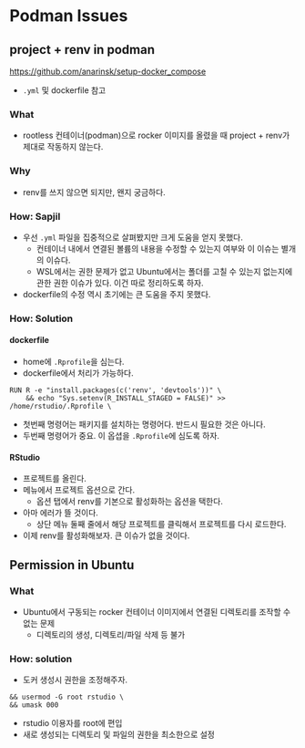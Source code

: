 # Podman Issues 

## project + renv in podman 

https://github.com/anarinsk/setup-docker_compose 
- `.yml` 및 dockerfile 참고 

### What 

- rootless 컨테이너(podman)으로 rocker 이미지를 올렸을 때 project + renv가 제대로 작동하지 않는다. 

### Why 

- renv를 쓰지 않으면 되지만, 왠지 궁금하다. 

### How: Sapjil 

- 우선 `.yml` 파일을 집중적으로 살펴봤지만 크게 도움을 얻지 못했다. 
    + 컨테이너 내에서 연결된 볼륨의 내용을 수정할 수 있는지 여부와 이 이슈는 별개의 이슈다. 
    + WSL에서는 권한 문제가 없고 Ubuntu에서는 폴더를 고칠 수 있는지 없는지에 관한 권한 이슈가 있다. 이건 따로 정리하도록 하자. 
- dockerfile의 수정 역시 초기에는 큰 도움을 주지 못했다. 

### How: Solution 

#### dockerfile 

- home에 `.Rprofile`을 심는다. 
- dockerfile에서 처리가 가능하다. 

```shell
RUN R -e "install.packages(c('renv', 'devtools'))" \
    && echo "Sys.setenv(R_INSTALL_STAGED = FALSE)" >> /home/rstudio/.Rprofile \
```

- 첫번째 명령어는 패키지를 설치하는 명령어다. 반드시 필요한 것은 아니다. 
- 두번째 명령어가 중요. 이 옵셥을 `.Rprofile`에 심도록 하자. 

#### RStudio 

- 프로젝트를 올린다. 
- 메뉴에서 프로젝트 옵션으로 간다. 
    + 옵션 탭에서 renv를 기본으로 활성화하는 옵션을 택한다. 
- 아마 에러가 뜰 것이다. 
    + 상단 메뉴 둘째 줄에서 해당 프로젝트를 클릭해서 프로젝트를 다시 로드한다. 
- 이제 renv를 활성화해보자. 큰 이슈가 없을 것이다. 

## Permission in Ubuntu 

### What 

- Ubuntu에서 구동되는 rocker 컨테이너 이미지에서 연결된 디렉토리를 조작할 수 없는 문제 
    + 디렉토리의 생성, 디렉토리/파일 삭제 등 불가 

### How: solution 

- 도커 생성시 권한을 조정해주자. 

```shell
&& usermod -G root rstudio \
&& umask 000
```

- rstudio 이용자를 root에 편입 
- 새로 생성되는 디렉토리 및 파일의 권한을 최소한으로 설정 